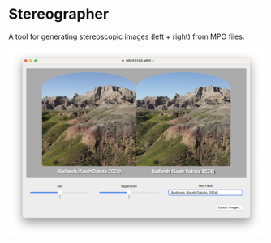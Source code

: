 # Stereographer
A tool for generating stereoscopic images (left + right) from MPO files.

<p align="center">
<img src="https://github.com/EngineersNeedArt/Stereographer/blob/572d7ca045f0e21ae5082b7e72b37fa5fec362fd/Images/StereographerScreenshot.jpg">
  <br>
</p>

